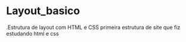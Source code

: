 # Layout_basico
.Estrutura de layout com HTML e CSS 
primeira estrutura de site que fiz estudando
html e css 
